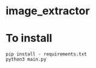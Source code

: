 # image_extractor

To install  
===========
```console
pip install - requirements.txt
python3 main.py
```